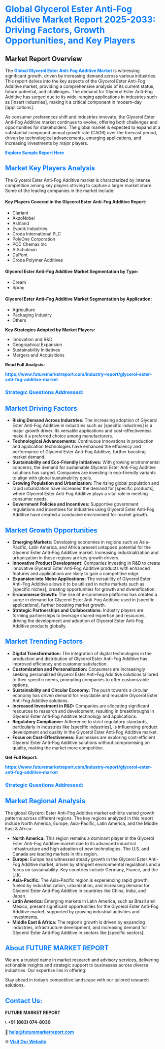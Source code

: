 <h1 style="color: #007BFF;">Global Glycerol Ester Anti-Fog Additive Market Report 2025-2033: Driving Factors, Growth Opportunities, and Key Players</h1>

<section id="overview">
<h2>Market Report Overview</h2>
<p>The <a href="https://www.futuremarketreport.com/industry-report/glycerol-ester-anti-fog-additive-market" style="color: #007BFF; text-decoration: none;"><strong>Global Glycerol Ester Anti-Fog Additive Market</strong></a> is witnessing significant growth, driven by increasing demand across various industries. This report delves into the key aspects of the Glycerol Ester Anti-Fog Additive market, providing a comprehensive analysis of its current status, future potential, and challenges. The demand for Glycerol Ester Anti-Fog Additive has surged due to its wide-ranging applications in industries such as [insert industries], making it a critical component in modern-day [applications].</p>
<p>As consumer preferences shift and industries innovate, the Glycerol Ester Anti-Fog Additive market continues to evolve, offering both challenges and opportunities for stakeholders. The global market is expected to expand at a substantial compound annual growth rate (CAGR) over the forecast period, driven by technological advancements, emerging applications, and increasing investments by major players.</p>
</section>

<section id="overview">
<p><a href="https://www.futuremarketreport.com/request-sample/reportId=57510" style="color: #007BFF; text-decoration: none;"><strong>Explore Sample Report Here</strong></a></p>
</section>

<section id="key-players">
<h2 style="color: #007BFF;">Market Key Players Analysis</h2>
<p>The Glycerol Ester Anti-Fog Additive market is characterized by intense competition among key players striving to capture a larger market share. Some of the leading companies in the market include:</p>
<h4>Key Players Covered in the Glycerol Ester Anti-Fog Additive Report:</h4>
<ul><li>Clariant</li><li>AkzoNobel</li><li>Ashland</li><li>Evonik Industries</li><li>Croda International PLC</li><li>PolyOne Corporation</li><li>PCC Chemax Inc</li><li>A.Schulman</li><li>DuPont</li><li>Croda Polymer Additives</li></ul>
<h4>Glycerol Ester Anti-Fog Additive Market Segmentation by Type:</h4>
<ul><li>Cream</li><li>Spray</li></ul>

<h4>Glycerol Ester Anti-Fog Additive Market Segmentation by Application:</h4>
<ul><li>Agriculture</li><li>Packaging Industry</li><li>Others</li></ul>
<p><strong>Key Strategies Adopted by Market Players:</strong></p>
<ul>
<li>Innovation and R&D</li>
<li>Geographical Expansion</li>
<li>Sustainability Initiatives</li>
<li>Mergers and Acquisitions</li>
</ul>
</section>

<section>
<p><strong>Read Full Analysis: </strong></p><a href="https://www.futuremarketreport.com/industry-report/glycerol-ester-anti-fog-additive-market" style="color: #007BFF; text-decoration: none;"><strong>https://www.futuremarketreport.com/industry-report/glycerol-ester-anti-fog-additive-market</strong></a>
<h3 style="color: #007BFF;">Strategic Questions Addressed:</h3>
</section>

<section id="driving-factors">
<h2 style="color: #007BFF;">Market Driving Factors</h2>
<ul>
<li><strong>Rising Demand Across Industries:</strong> The increasing adoption of Glycerol Ester Anti-Fog Additive in industries such as [specific industries] is a major growth driver. Its versatile applications and cost-effectiveness make it a preferred choice among manufacturers.</li>
<li><strong>Technological Advancements:</strong> Continuous innovations in production and application technologies have enhanced the efficiency and performance of Glycerol Ester Anti-Fog Additive, further boosting market demand.</li>
<li><strong>Sustainability and Eco-Friendly Initiatives:</strong> With growing environmental concerns, the demand for sustainable Glycerol Ester Anti-Fog Additive solutions has surged. Companies are investing in eco-friendly variants to align with global sustainability goals.</li>
<li><strong>Growing Population and Urbanization:</strong> The rising global population and rapid urbanization have increased the demand for [specific products], where Glycerol Ester Anti-Fog Additive plays a vital role in meeting consumer needs.</li>
<li><strong>Government Policies and Incentives:</strong> Supportive government regulations and incentives for industries using Glycerol Ester Anti-Fog Additive have created a conducive environment for market growth.</li>
</ul>
</section>

<section id="growth-opportunities">
<h2 style="color: #007BFF;">Market Growth Opportunities</h2>
<ul>
<li><strong>Emerging Markets:</strong> Developing economies in regions such as Asia-Pacific, Latin America, and Africa present untapped potential for the Glycerol Ester Anti-Fog Additive market. Increasing industrialization and urbanization in these regions are key growth drivers.</li>
<li><strong>Innovative Product Development:</strong> Companies investing in R&D to create innovative Glycerol Ester Anti-Fog Additive products with enhanced features and applications are likely to gain a competitive edge.</li>
<li><strong>Expansion into Niche Applications:</strong> The versatility of Glycerol Ester Anti-Fog Additive allows it to be utilized in niche markets such as [specific niches], creating opportunities for growth and diversification.</li>
<li><strong>E-commerce Growth:</strong> The rise of e-commerce platforms has created a surge in demand for Glycerol Ester Anti-Fog Additive used in [specific applications], further boosting market growth.</li>
<li><strong>Strategic Partnerships and Collaborations:</strong> Industry players are forming partnerships to leverage shared expertise and resources, driving the development and adoption of Glycerol Ester Anti-Fog Additive products globally.</li>
</ul>
</section>

<section id="trending-factors">
<h2 style="color: #007BFF;">Market Trending Factors</h2>
<ul>
<li><strong>Digital Transformation:</strong> The integration of digital technologies in the production and distribution of Glycerol Ester Anti-Fog Additive has improved efficiency and customer satisfaction.</li>
<li><strong>Customization and Personalization:</strong> Consumers are increasingly seeking personalized Glycerol Ester Anti-Fog Additive solutions tailored to their specific needs, prompting companies to offer customizable options.</li>
<li><strong>Sustainability and Circular Economy:</strong> The push towards a circular economy has driven demand for recyclable and reusable Glycerol Ester Anti-Fog Additive solutions.</li>
<li><strong>Increased Investment in R&D:</strong> Companies are allocating significant resources to research and development, resulting in breakthroughs in Glycerol Ester Anti-Fog Additive technology and applications.</li>
<li><strong>Regulatory Compliance:</strong> Adherence to strict regulatory standards, particularly in industries like [specific industries], is influencing product development and quality in the Glycerol Ester Anti-Fog Additive market.</li>
<li><strong>Focus on Cost-Effectiveness:</strong> Businesses are exploring cost-efficient Glycerol Ester Anti-Fog Additive solutions without compromising on quality, making the market more competitive.</li>
</ul>
</section>

<section>
<p><strong>Get Full Report: </strong></p><a href="https://www.futuremarketreport.com/industry-report/glycerol-ester-anti-fog-additive-market" style="color: #007BFF; text-decoration: none;"><strong>https://www.futuremarketreport.com/industry-report/glycerol-ester-anti-fog-additive-market</strong></a>
<h3 style="color: #007BFF;">Strategic Questions Addressed:</h3>
</section>


<section id="regional-analysis">
<h2 style="color: #007BFF;">Market Regional Analysis</h2>
<p>The global Glycerol Ester Anti-Fog Additive market exhibits varied growth patterns across different regions. The key regions analyzed in this report include North America, Europe, Asia-Pacific, Latin America, and the Middle East & Africa:</p>
<ul>
<li><strong>North America:</strong> This region remains a dominant player in the Glycerol Ester Anti-Fog Additive market due to its advanced industrial infrastructure and high adoption of new technologies. The U.S. and Canada are leading markets in this region.</li>
<li><strong>Europe:</strong> Europe has witnessed steady growth in the Glycerol Ester Anti-Fog Additive market, driven by stringent environmental regulations and a focus on sustainability. Key countries include Germany, France, and the U.K.</li>
<li><strong>Asia-Pacific:</strong> The Asia-Pacific region is experiencing rapid growth, fueled by industrialization, urbanization, and increasing demand for Glycerol Ester Anti-Fog Additive in countries like China, India, and Japan.</li>
<li><strong>Latin America:</strong> Emerging markets in Latin America, such as Brazil and Mexico, present significant opportunities for the Glycerol Ester Anti-Fog Additive market, supported by growing industrial activities and investments.</li>
<li><strong>Middle East & Africa:</strong> The region’s growth is driven by expanding industries, infrastructure development, and increasing demand for Glycerol Ester Anti-Fog Additive in sectors like [specific sectors].</li>
</ul>
</section>

<footer>
<h2 style="color: #007BFF;">About FUTURE MARKET REPORT</h2>
<p>We are a trusted name in market research and advisory services, delivering actionable insights and strategic support to businesses across diverse industries. Our expertise lies in offering:</p>

<p>Stay ahead in today’s competitive landscape with our tailored research solutions.</p>

<h2 style="color: #007BFF;">Contact Us:</h2>
<p><strong>FUTURE MARKET REPORT</strong></p>
<p>📞 <strong>+91 (883) 074-8030</strong></p>
<p>📧 <strong><a href="mailto:help@futuremarketreport.com" style="color: #007BFF;">help@futuremarketreport.com</a></strong></p>
<p>🌐 <strong><a href="https://www.futuremarketreport.com/" style="color: #007BFF;">Visit Our Website</a></strong></p>
</footer>